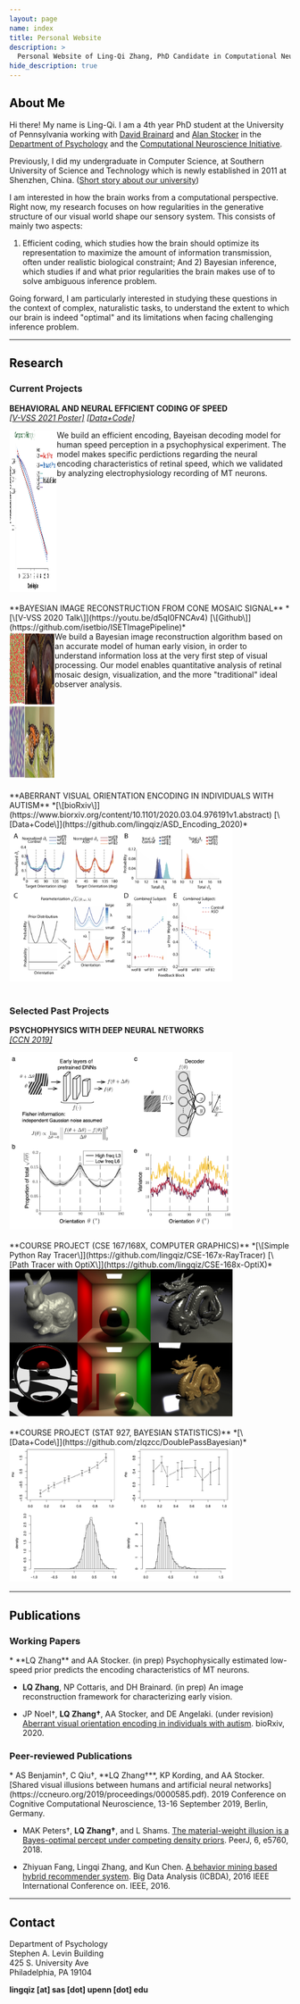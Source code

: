 ```yaml
---
layout: page
name: index
title: Personal Website
description: >
  Personal Website of Ling-Qi Zhang, PhD Candidate in Computational Neuroscience at Penn.
hide_description: true
---
```

<!-- <script type="text/javascript">
	document.getElementsByClassName("page-title")[0].classList.add("sr-only");
</script> -->

<style type="text/css">
	.page-title {
		position: absolute;
		width: 1px;
  		height: 1px;
  		margin: -1px;
  		border: 0;
  		padding: 0;
  		clip: rect(0 0 0 0);
  		overflow: hidden;
	}
</style>

<h2 class="h1" style="color: rgb(0,0,0)" id="about">About Me </h2>

Hi there! My name is Ling-Qi. I am a 4th year PhD student at the University of Pennsylvania working with [David Brainard](https://color.psych.upenn.edu/) and [Alan Stocker](https://www.sas.upenn.edu/~astocker/lab/index.php) in the [Department of Psychology](https://psychology.sas.upenn.edu) and the [Computational Neuroscience Initiative](http://cni.upenn.edu/). 

Previously, I did my undergraduate in Computer Science, at Southern University of Science and Technology which is newly established in 2011 at Shenzhen, China. ([Short story about our university](http://www.nature.com/news/chinese-university-wins-degree-of-freedom-1.10631))

I am interested in how the brain works from a computational perspective. Right now, my research focuses on how regularities in the generative structure of our visual world shape our sensory system. This consists of mainly two aspects:

1) Efficient coding, which studies how the brain should optimize its representation to maximize the amount of information transmission, often under realistic biological constraint; And 2) Bayesian inference, which studies if and what prior regularities the brain makes use of to solve ambiguous inference problem.

Going forward, I am particularly interested in studying these questions in the context of complex, naturalistic tasks, to understand the extent to which our brain is indeed "optimal" and its limitations when facing challenging inference problem.

---
<h2 class="h1" style="color: rgb(0,0,0)" id="research">Research </h2>
<h3 class="h2">Current Projects</h3>

**BEHAVIORAL AND NEURAL EFFICIENT CODING OF SPEED**  
*[\[V-VSS 2021 Poster\]]()  [\[Data+Code\]](https://github.com/lingqiz/EfficientCoding)* <br>

<div class="row">
  <div class="column">
  <img src="/assets/img/speedPrior.png" style="width:400px;height:290px;">
  </div>

  <div class="column" markdown="1">
  We build an efficient encoding, Bayeisan decoding model for human speed perception in a psychophysical experiment. The model makes specific perdictions regarding the neural encoding characteristics of retinal speed, which we validated by analyzing electrophysiology recording of MT neurons.
  </div>
</div>

<br>
**BAYESIAN IMAGE RECONSTRUCTION FROM CONE MOSAIC SIGNAL**  
*[\[V-VSS 2020 Talk\]](https://youtu.be/d5qI0FNCAv4)  [\[Github\]](https://github.com/isetbio/ISETImagePipeline)* <br>

<div class="row">
  <div class="column">
  <img src="/assets/img/imageRecon.png" style="width:400px;height:265px;">
  </div>

  <div class="column" markdown="1">
  We build a Bayesian image reconstruction algorithm based on an accurate model of human early vision, in order to understand information loss at the very first step of visual processing. Our model enables quantitative analysis of retinal mosaic design, visualization, and the more "traditional" ideal observer analysis.
  </div>
</div>

<br>
**ABERRANT VISUAL ORIENTATION ENCODING IN INDIVIDUALS WITH AUTISM**  
*[\[bioRxiv\]](https://www.biorxiv.org/content/10.1101/2020.03.04.976191v1.abstract)  [\[Data+Code\]](https://github.com/lingqiz/ASD_Encoding_2020)* <br>

<div class="row">
  <div class="column">
  <img src="/assets/img/encodingASD.png" style="width:400px;height:273;">
  </div>

  <div class="column" markdown="1">
  
  </div>
</div>

<br>
<h3 class="h2">Selected Past Projects</h3>

**PSYCHOPHYSICS WITH DEEP NEURAL NETWORKS**  
*[\[CCN 2019\]](https://ccneuro.org/2019/proceedings/0000585.pdf)* <br>

<div class="row">
  <div class="column">
  <img src="/assets/img/ccn2019.png" style="width:400px;height:318px;">
  </div>

  <div class="column" markdown="1">
  
  </div>
</div>

<br>
**COURSE PROJECT (CSE 167/168X, COMPUTER GRAPHICS)**  
*[\[Simple Python Ray Tracer\]](https://github.com/lingqiz/CSE-167x-RayTracer)  [\[Path Tracer with OptiX\]](https://github.com/lingqiz/CSE-168x-OptiX)* <br>

<div class="row">
  <div class="column">
  <img src="/assets/img/cse167.png" style="width:400px;height:264px;">
  </div>

  <div class="column" markdown="1">
  
  </div>
</div>

<br>
**COURSE PROJECT (STAT 927, BAYESIAN STATISTICS)**  
*[\[Data+Code\]](https://github.com/zlqzcc/DoublePassBayesian)* <br>

<div class="row">
  <div class="column">
  <img src="/assets/img/bayesian.png" style="width:400px;height:242px;">
  </div>

  <div class="column" markdown="1">
  
  </div>
</div>

---
<h2 class="h1" style="color: rgb(0,0,0)" id="publications">Publications </h2>

<h3 class="h2">Working Papers</h3>
* **LQ Zhang** and AA Stocker. (in prep)
Psychophysically estimated low-speed prior predicts the encoding characteristics of MT neurons.

* **LQ Zhang**, NP Cottaris, and DH Brainard. (in prep)
An image reconstruction framework for characterizing early vision.

* JP Noel†, **LQ Zhang†**, AA Stocker, and DE Angelaki. (under revision)
[Aberrant visual orientation encoding in individuals with autism](https://www.biorxiv.org/content/10.1101/2020.03.04.976191v1.abstract). bioRxiv, 2020.

<h3 class="h2">Peer-reviewed Publications</h3>
* AS Benjamin†, C Qiu†, **LQ Zhang†**, KP Kording, and AA Stocker. [Shared visual illusions between humans and artificial neural networks](https://ccneuro.org/2019/proceedings/0000585.pdf). 2019 Conference on Cognitive Computational Neuroscience, 13-16 September 2019, Berlin, Germany.

* MAK Peters†, **LQ Zhang†**, and L Shams. [The material-weight illusion is a Bayes-optimal percept under competing density priors](https://peerj.com/articles/5760/). PeerJ, 6, e5760, 2018.

* Zhiyuan Fang, Lingqi Zhang, and Kun Chen. [A behavior mining based hybrid recommender system](https://ieeexplore.ieee.org/abstract/document/7509785/). Big Data Analysis (ICBDA), 2016 IEEE International Conference on. IEEE, 2016.

---
<h2 class="h1" style="color: rgb(0,0,0)" id="contact-me">Contact </h2>

Department of Psychology  
Stephen A. Levin Building   
425 S. University Ave   
Philadelphia, PA 19104   

<p class="home-element"><strong>lingqiz [at] sas [dot] upenn [dot] edu</strong></p>

<style type="text/css">
  .body-social > ul {
    display: inline-block;
    list-style-type: none;
    margin-bottom: 0;
    overflow: hidden;
    padding: 0;
  }

  .body-social > ul > li {
    float: left;
    
    /* padding-left: 5px; */
    padding-right: 10px;
    
    /* display: inline-block; */
  }

  .body-social > ul > li > a {
    display: inline;
    text-align: center;
    font-size: 0.95rem;
    font-weight: 600;
    /*width: 3rem;*/
    /*height: 4rem;*/
    padding: 4px;
    
    /* line-height: 3rem; */
    
    text-decoration: none;
    border-width: 1px;
    border-style: solid;
    border-radius: 5px;
    transition: background-color 250ms, color 250ms, text-decoration-color 250ms, border-color 250ms;
    
    /* border-bottom: none; */
  }

  .body-social > ul > li > a:not(.btn):not(.no-hover) {
    border-color: var(--accent-color);
  }

  .body-social > ul > li > a:hover {
    color: white;
    background-color: var(--accent-color);
    border-radius: 5px;
    padding: 4px;
    transition: background-color 250ms, color 250ms, text-decoration-color 250ms, border-color 250ms;
  }

  .row {
    display: flex;
  }

  .column {
    flex: 50%;    
  }
</style>